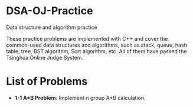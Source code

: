 # DSA-OJ-Practice
Data structure and algorithm practice

These practice problems are implemented with C++ and cover the common-used data structures and algorithms, such as stack, queue, hash table, tree, BST algorithm, Sort algorithm, etc. All of them have passed the Tsinghua Online Judge System.

# List of Problems
- **1-1 A\*B Problem**: Implement n group A\*B calculation.
